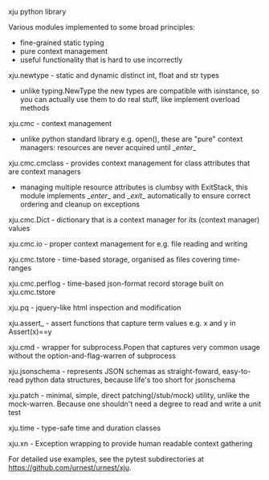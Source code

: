xju python library

Various modules implemented to some broad principles:
  - fine-grained static typing
  - pure context management
  - useful functionality that is hard to use incorrectly

xju.newtype - static and dynamic distinct int, float and str types

  - unlike typing.NewType the new types are compatible with isinstance, so you
    can actually use them to do real stuff, like implement overload methods

xju.cmc - context management

  - unlike python standard library e.g. open(), these are "pure" context managers: resources
    are never acquired until \__enter__

xju.cmc.cmclass - provides context management for class attributes that are context managers

  - managing multiple resource attributes is clumbsy with ExitStack, this module implements
    \__enter__ and \__exit__ automatically to ensure correct ordering and cleanup on exceptions

xju.cmc.Dict - dictionary that is a context manager for its (context manager) values

xju.cmc.io - proper context management for e.g. file reading and writing

xju.cmc.tstore - time-based storage, organised as files covering time-ranges

xju.cmc.perflog - time-based json-format record storage built on xju.cmc.tstore

xju.pq - jquery-like html inspection and modification

xju.assert_ - assert functions that capture term values e.g. x and y in Assert(x)==y

xju.cmd - wrapper for subprocess.Popen that captures very common usage without the option-and-flag-warren of subprocess

xju.jsonschema - represents JSON schemas as straight-foward, easy-to-read python data structures,
                 because life's too short for jsonschema

xju.patch - minimal, simple, direct patching(/stub/mock) utility, unlike the mock-warren. Because
            one shouldn't need a degree to read and write a unit test

xju.time - type-safe time and duration classes

xju.xn - Exception wrapping to provide human readable context gathering

For detailed use examples, see the pytest subdirectories at https://github.com/urnest/urnest/xju.
